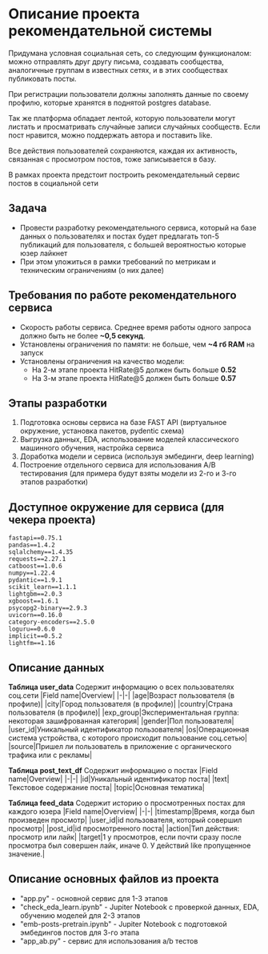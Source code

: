 # Описание проекта рекомендательной системы
Придумана условная социальная сеть, со следующим функционалом: можно отправлять друг другу письма, создавать сообщества, аналогичные группам в известных сетях, и в этих сообществах публиковать посты. 

При регистрации пользователи должны заполнять данные по своему профилю, которые хранятся в поднятой postgres database. 

Так же платформа обладает лентой, которую пользователи могут листать и просматривать случайные записи случайных сообществ. Если пост нравится, можно поддержать автора и поставить like.

Все действия пользователей сохраняются, каждая их активность, связанная с просмотром постов, тоже записывается в базу.

В рамках проекта предстоит построить рекомендательный сервис постов в социальной сети

## Задача
* Провести разработку рекомендательного сервиса, который на базе данных о пользователях и постах будет предлагать топ-5 публикаций для пользователя, с большей вероятностью которые юзер лайкнет
* При этом уложиться в рамки требований по метрикам и техническим ограничениям (о них далее)

## Требования по работе рекомендательного сервиса
* Скорость работы сервиса. Среднее время работы одного запроса должно быть не более __~0,5 секунд__. 
* Установлены ограничения по памяти: не больше, чем __~4 гб RAM__ на запуск 
* Установлены ограничения на качество модели: 
	* На 2-м этапе проекта HitRate@5 должен быть больше __0.52__
	* На 3-м этапе проекта HitRate@5 должен быть больше __0.57__

 ## Этапы разработки
1. Подготовка основы сервиса на базе FAST API (виртуальное окружение, установка пакетов, pydentic схема)
2. Выгрузка данных, EDA, использование моделей классического машинного обучения, настройка сервиса
3. Доработка модели и сервиса (используя эмбединги, deep learning)
4. Построение отдельного сервиса для использования A/B тестирования (для примера будут взяты модели из 2-го и 3-го этапов разработки)

## Доступное окружение для сервиса (для чекера проекта)
```
fastapi==0.75.1
pandas==1.4.2
sqlalchemy==1.4.35
requests==2.27.1
catboost==1.0.6
numpy==1.22.4
pydantic==1.9.1
scikit_learn==1.1.1
lightgbm==2.0.3
xgboost==1.6.1
psycopg2-binary==2.9.3
uvicorn==0.16.0
category-encoders==2.5.0
loguru==0.6.0
implicit==0.5.2
lightfm==1.16
```
## Описание данных
**Таблица user_data**
Cодержит информацию о всех пользователях соц.сети
|Field name|Overview|
|-|-|
|age|Возраст пользователя (в профиле)|
|city|Город пользователя (в профиле)|
|country|Страна пользователя (в профиле)|
|exp_group|Экспериментальная группа: некоторая зашифрованная категория|
|gender|Пол пользователя|
|user_id|Уникальный идентификатор пользователя|
|os|Операционная система устройства, с которого происходит пользование соц.сетью|
|source|Пришел ли пользователь в приложение с органического трафика или с рекламы|

**Таблица post_text_df**
Содержит информацию о постах
|Field name|Overview|
|-|-|
|id|Уникальный идентификатор поста|
|text|Текстовое содержание поста|
|topic|Основная тематика|

**Таблица feed_data**
Содержит историю о просмотренных постах для каждого юзера
|Field name|Overview|
|-|-|
|timestamp|Время, когда был произведен просмотр|
|user_id|id пользователя, который совершил просмотр|
|post_id|id просмотренного поста|
|action|Тип действия: просмотр или лайк|
|target|1 у просмотров, если почти сразу после просмотра был совершен лайк, иначе 0. У действий like пропущенное значение.|

## Описание основных файлов из проекта
* "app.py" - основной сервис для 1-3 этапов
* "check_eda_learn.ipynb" - Jupiter Notebook с проверкой данных, EDA, обучению моделей для 2-3 этапов
* "emb-posts-pretrain.ipynb" - Jupiter Notebook с подготовкой эмбедингов постов для 3-го этапа
* "app_ab.py" - сервис для использования a/b тестов
